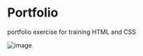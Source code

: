 # Portfolio
portfolio exercise for training HTML and CSS

![image](https://user-images.githubusercontent.com/104021486/179371728-8a3494b1-48d4-42f3-9b55-3448c8f7eb09.png)

